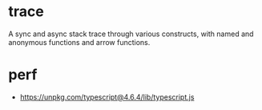 # trace

A sync and async stack trace through various constructs, with named and anonymous
functions and arrow functions.

# perf

- https://unpkg.com/typescript@4.6.4/lib/typescript.js
